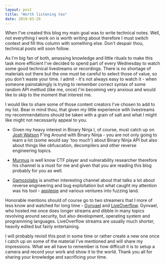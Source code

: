 ```yaml
---
layout: post
title: "Worth listening too"
date: 2019-03-20
---
```


When I've created this blog my main goal was to write technical notes. Well, not everything I work on is worth writing about therefore I must switch context and fill this column with something else. Don't despair thou, technical posts will soon follow.

As I'm big fan of both, amassing knowledge and little rituals to make this task more efficient I've decided to spend part of every Wednesday to watch some good technical livestreams or recordings. There is no shortage of materials out there but the one must be careful to select those of value, so you don't waste your time. I admit - it's not always easy to watch it - when someone painstakingly is trying to remember correct syntax of some random API method (like me, once) I'm becoming very anxious and would like to skip to the moment that interest me. 

I would like to share some of those content creators I've chosen to add to my list. Bear in mind thou, that given my little experience with livestreams my recommendations should be taken with a grain of salt and what I might like might not necessarily appeal to you. 

- Given my heavy interest in Binary Ninja I, of course, must catch up on [Josh Watson](https://www.youtube.com/watch?v=gLRmiX-LKJM&list=PLiv7oOe5j2E4BwlfDaBbLD_WaMHjnoiEN) F'ing Around with Binary Ninja - you are not only going to learn a lot (some would say 'too much') about Binary Ninja API but also about things like obfuscation, decompilers and other reverse engineering topics. 

- [Murmus](https://www.youtube.com/channel/UCUB9vOGEUpw7IKJRoR4PK-A) is well know CTF player and vulnerability researcher therefore his channel is a must for me and given that you are reading this blog probably for you as well. 

- [Gamozolabs](https://www.youtube.com/user/gamozolabs/videos) is another interesting channel about that talks a lot about reverse engineering and bug exploitation but what caught my attention was his tool - [applepie](https://github.com/gamozolabs/applepie) and various ventures into fuzzing land.

Honorable mentions should of course go to two streamers that I more of less know and watched for long time - [Gynvael](https://www.youtube.com/channel/UCCkVMojdBWS-JtH7TliWkVg) and [LiveOverflow](https://www.youtube.com/channel/UClcE-kVhqyiHCcjYwcpfj9w). Gynvael, who hosted me once does longer streams and dibble in many topics revolving around security, but also development, operating system and programming languages. LiveOverflow streams are usually much shorter, heavily edited but fairly entertaining.

I will probably revisit this post in some time or rather create a new one once I catch up on some of the material I've mentioned and will share my impressions. What we all have to remember is how difficult it is to setup a camera and record your work and show it to the world. Thank you all for sharing your knowledge and sacrificing your time.
